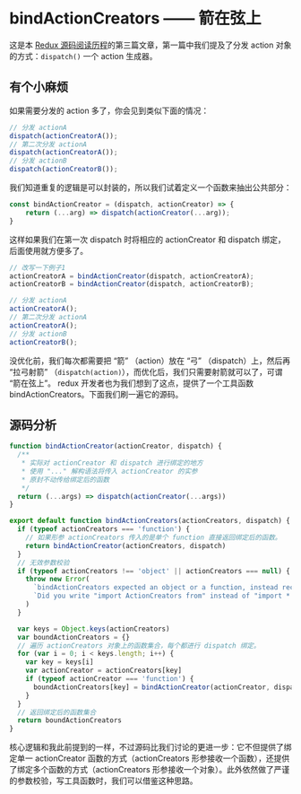 # bindActionCreators —— 箭在弦上

这是本 [Redux 源码阅读历程](https://github.com/pobusama/redux-source-code-chewing)的第三篇文章，第一篇中我们提及了分发 action 对象的方式：`dispatch()` 一个 action 生成器。

## 有个小麻烦
如果需要分发的 action 多了，你会见到类似下面的情况：
```js
// 分发 actionA
dispatch(actionCreatorA());
// 第二次分发 actionA
dispatch(actionCreatorA());
// 分发 actionB
dispatch(actionCreatorB());
```

我们知道重复的逻辑是可以封装的，所以我们试着定义一个函数来抽出公共部分：
```js
const bindActionCreator = (dispatch, actionCreator) => {
    return (...arg) => dispatch(actionCreator(...arg));
}
```
这样如果我们在第一次 dispatch 时将相应的 actionCreator 和 dispatch 绑定，后面使用就方便多了。
```js
// 改写一下例子1
actionCreatorA = bindActionCreator(dispatch, actionCreatorA);
actionCreatorB = bindActionCreator(dispatch, actionCreatorB);

// 分发 actionA
actionCreatorA();
// 第二次分发 actionA
actionCreatorA();
// 分发 actionB
actionCreatorB();
```
没优化前，我们每次都需要把 “箭” （action）放在 “弓” （dispatch）上，然后再 “拉弓射箭” （`dispatch(action)`），而优化后，我们只需要射箭就可以了，可谓 “箭在弦上”。
redux 开发者也为我们想到了这点，提供了一个工具函数 bindActionCreators。下面我们刷一遍它的源码。

## 源码分析

```js
function bindActionCreator(actionCreator, dispatch) {
  /**
   * 实际对 actionCreator 和 dispatch 进行绑定的地方
   * 使用 "..." 解构语法将传入 actionCreator 的实参
   * 原封不动传给绑定后的函数 
   */ 
  return (...args) => dispatch(actionCreator(...args))
}

export default function bindActionCreators(actionCreators, dispatch) {
  if (typeof actionCreators === 'function') {
    // 如果形参 actionCreators 传入的是单个 function 直接返回绑定后的函数。
    return bindActionCreator(actionCreators, dispatch)
  }
  // 无效参数校验
  if (typeof actionCreators !== 'object' || actionCreators === null) {
    throw new Error(
      `bindActionCreators expected an object or a function, instead received ${actionCreators === null ? 'null' : typeof actionCreators}. ` +
      `Did you write "import ActionCreators from" instead of "import * as ActionCreators from"?`
    )
  }

  var keys = Object.keys(actionCreators)
  var boundActionCreators = {}
  // 遍历 actionCreators 对象上的函数集合，每个都进行 dispatch 绑定。
  for (var i = 0; i < keys.length; i++) {
    var key = keys[i]
    var actionCreator = actionCreators[key]
    if (typeof actionCreator === 'function') {
      boundActionCreators[key] = bindActionCreator(actionCreator, dispatch)
    }
  }
  // 返回绑定后的函数集合
  return boundActionCreators
}
```
核心逻辑和我此前提到的一样，不过源码比我们讨论的更进一步：它不但提供了绑定单一 actionCreator 函数的方式（actionCreators 形参接收一个函数），还提供了绑定多个函数的方式（actionCreators 形参接收一个对象）。此外依然做了严谨的参数校验，写工具函数时，我们可以借鉴这种思路。

